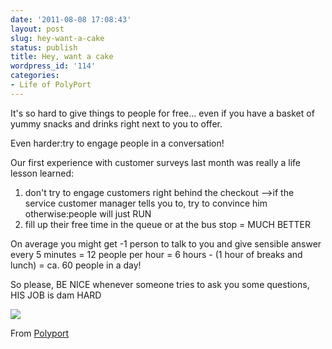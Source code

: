 ```yaml
---
date: '2011-08-08 17:08:43'
layout: post
slug: hey-want-a-cake
status: publish
title: Hey, want a cake
wordpress_id: '114'
categories:
- Life of PolyPort
---
```


It's so hard to give things to people for free... even if you have a basket of yummy snacks and drinks right next to you to offer.

Even harder:try to engage people in a conversation! 

Our first experience with customer surveys last month was really a life lesson learned:
1. don't try to engage customers right behind the checkout
-->if the service customer manager tells you to, try to convince him otherwise:people will just RUN
2. fill up their free time in the queue or at the bus stop = MUCH BETTER

On average you might get
-1 person to talk to you and give sensible answer every 5 minutes
= 12 people per hour
= 6 hours - (1 hour of breaks and lunch) = ca. 60 people in a day!

So please,
BE NICE whenever someone tries to ask you some questions,
HIS JOB is dam HARD








[![](https://lh6.googleusercontent.com/-dM7Y8cWpB4w/TkACrfdAoKI/AAAAAAAACMc/hq4UjH9hq4c/s144/2011-07-23%25252012.12.09.jpg)](https://picasaweb.google.com/lh/photo/yCw36qnuU_1GVpU3e3PsPA?feat=embedwebsite)






From [Polyport](https://picasaweb.google.com/118026251908303099632/Polyport?authuser=0&feat=embedwebsite)




